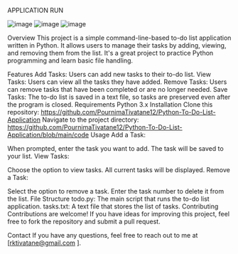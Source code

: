 APPLICATION RUN


![image](https://github.com/user-attachments/assets/49bb1aa6-f92f-4464-abf7-cd0d49d0665a)
![image](https://github.com/user-attachments/assets/730af1ca-a575-4cd5-a4a3-33bfc3fc8473)
![image](https://github.com/user-attachments/assets/81a90f72-18ee-42ae-885d-fe37d50d031d)

Overview
This project is a simple command-line-based to-do list application written in Python. It allows users to manage their tasks by adding, viewing, and removing them from the list. It's a great project to practice Python programming and learn basic file handling.

Features
Add Tasks: Users can add new tasks to their to-do list.
View Tasks: Users can view all the tasks they have added.
Remove Tasks: Users can remove tasks that have been completed or are no longer needed.
Save Tasks: The to-do list is saved in a text file, so tasks are preserved even after the program is closed.
Requirements
Python 3.x
Installation
Clone this repository:
https://github.com/PournimaTivatane12/Python-To-Do-List-Application
Navigate to the project directory:
https://github.com/PournimaTivatane12/Python-To-Do-List-Application/blob/main/code
Usage
Add a Task:

When prompted, enter the task you want to add.
The task will be saved to your list.
View Tasks:

Choose the option to view tasks.
All current tasks will be displayed.
Remove a Task:

Select the option to remove a task.
Enter the task number to delete it from the list.
File Structure
todo.py: The main script that runs the to-do list application.
tasks.txt: A text file that stores the list of tasks.
Contributing
Contributions are welcome! If you have ideas for improving this project, feel free to fork the repository and submit a pull request.

Contact
If you have any questions, feel free to reach out to me at [rktivatane@gmail.com ].
